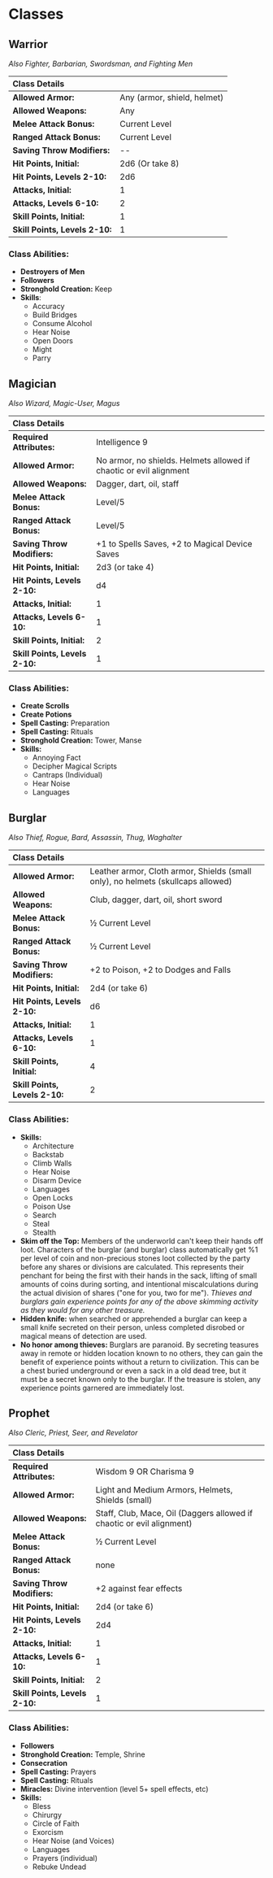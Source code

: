 # Classes

## Warrior
 *Also Fighter, Barbarian, Swordsman, and Fighting Men*

| **Class Details** | |
| :--------------- | :--- |
| **Allowed Armor:** |Any (armor, shield, helmet) |
| **Allowed Weapons:** |Any |
| **Melee Attack Bonus:**  |Current Level |
| **Ranged Attack Bonus:**  |Current Level |
| **Saving Throw Modifiers:** | -- |
| **Hit Points, Initial:**| 2d6 (Or take 8) |
| **Hit Points, Levels 2-10:** | 2d6 |
| **Attacks, Initial:** | 1 |
| **Attacks, Levels 6-10:** | 2 |
| **Skill Points, Initial:**| 1 |
| **Skill Points, Levels 2-10:**| 1 |

### Class Abilities:
* **Destroyers of Men** 
* **Followers**
* **Stronghold Creation:** Keep
* **Skills**:
  * Accuracy
  * Build Bridges
  * Consume Alcohol
  * Hear Noise
  * Open Doors
  * Might
  * Parry



## Magician 
 *Also Wizard, Magic-User, Magus*

| **Class Details** | |
| :--------------- | :--- |
| **Required Attributes:**| Intelligence 9 |
| **Allowed Armor:**| No armor, no shields. Helmets allowed if chaotic or evil alignment|
| **Allowed Weapons:**| Dagger, dart, oil, staff|
| **Melee Attack Bonus:**| Level/5|
| **Ranged Attack Bonus:**| Level/5|
| **Saving Throw Modifiers:**| +1 to Spells Saves, +2 to Magical Device Saves|
| **Hit Points, Initial:**| 2d3 (or take 4)|
| **Hit Points, Levels 2-10:**| d4|
| **Attacks, Initial:** | 1 |
| **Attacks, Levels 6-10:** | 1 |
| **Skill Points, Initial:**| 2 |
| **Skill Points, Levels 2-10:**| 1 |


### Class Abilities:
* **Create Scrolls**
* **Create Potions** 
* **Spell Casting:** Preparation
* **Spell Casting:** Rituals
* **Stronghold Creation:** Tower, Manse
* **Skills:**
  * Annoying Fact
  * Decipher Magical Scripts
  * Cantraps (Individual)
  * Hear Noise
  * Languages




## Burglar 
 *Also Thief, Rogue, Bard, Assassin, Thug, Waghalter*

| **Class Details** | |
| :--------------- | :--- |
| **Allowed Armor:** |Leather armor, Cloth armor, Shields (small only), no helmets (skullcaps allowed) |
| **Allowed Weapons:**|  Club, dagger, dart, oil, short sword |
| **Melee Attack Bonus:**|  ½ Current Level |
| **Ranged Attack Bonus:**|  ½ Current Level |
| **Saving Throw Modifiers:**| +2 to Poison, +2 to Dodges and Falls |
| **Hit Points, Initial:**| 2d4 (or take 6) |
| **Hit Points, Levels 2-10:**| d6 |
| **Attacks, Initial:** | 1 |
| **Attacks, Levels 6-10:** | 1 |
| **Skill Points, Initial:**| 4 |
| **Skill Points, Levels 2-10:**| 2 |

### Class Abilities:
* **Skills:**
  * Architecture
  * Backstab
  * Climb Walls
  * Hear Noise
  * Disarm Device
  * Languages
  * Open Locks
  * Poison Use
  * Search
  * Steal
  * Stealth
* **Skim off the Top:** Members of the underworld can't keep their hands off loot.  Characters of the burglar (and burglar) class automatically get %1 per level of coin and non-precious stones loot collected by the party before any shares or divisions are calculated.  This represents their penchant for being the first with their hands in the sack, lifting of small amounts of coins during sorting, and intentional miscalculations during the actual division of shares ("one for you, two for me"). _Thieves and burglars gain experience points for any of the above skimming activity as they would for any other treasure._
* **Hidden knife:** when searched or apprehended a burglar can keep a small knife secreted on their person, unless completed disrobed or magical means of detection are used.
* **No honor among thieves:** Burglars are paranoid.  By secreting teasures away in remote or hidden location known to no others, they can gain the benefit of experience points without a return to civilization.  This can be a chest buried underground or even a sack in a old dead tree, but it must be a secret known only to the burglar.  If the treasure is stolen, any experience points garnered are immediately lost.

## Prophet 
 _Also Cleric, Priest, Seer, and Revelator_

| **Class Details** | |
| :--------------- | :--- |
| **Required Attributes:**| Wisdom 9 OR Charisma 9 |
| **Allowed Armor:** | Light and Medium Armors, Helmets, Shields (small) |
| **Allowed Weapons:** | Staff, Club, Mace, Oil (Daggers allowed if chaotic or evil alignment)|
| **Melee Attack Bonus:**|  ½ Current Level |
| **Ranged Attack Bonus:**|  none |
| **Saving Throw Modifiers:**| +2 against fear effects |
| **Hit Points, Initial:**| 2d4 (or take 6) |
| **Hit Points, Levels 2-10:**| 2d4 |
| **Attacks, Initial:** | 1 |
| **Attacks, Levels 6-10:** | 1 |
| **Skill Points, Initial:**| 2 |
| **Skill Points, Levels 2-10:**| 1 |

### Class Abilities:
* **Followers**
* **Stronghold Creation:** Temple, Shrine
* **Consecration**
* **Spell Casting:** Prayers
* **Spell Casting:** Rituals
* **Miracles:** Divine intervention (level 5+ spell effects, etc)
* **Skills:**
  * Bless
  * Chirurgy
  * Circle of Faith
  * Exorcism
  * Hear Noise (and Voices)
  * Languages
  * Prayers (individual)
  * Rebuke Undead
